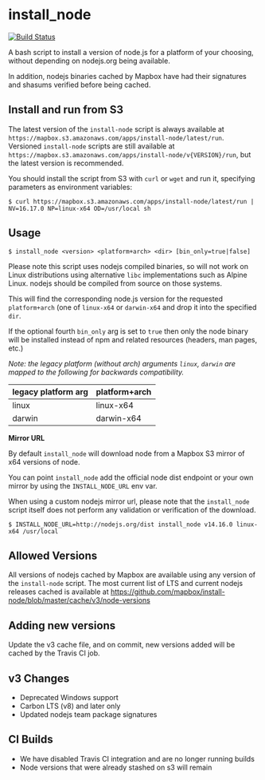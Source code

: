 # install_node

[![Build Status](https://travis-ci.com/mapbox/install-node.svg?branch=master)](https://travis-ci.com/mapbox/install-node)

A bash script to install a version of node.js for a platform of your choosing, without depending on nodejs.org being available.

In addition, nodejs binaries cached by Mapbox have had their signatures and shasums verified before being cached.

## Install and run from S3

The latest version of the `install-node` script is always available at `https://mapbox.s3.amazonaws.com/apps/install-node/latest/run`. Versioned `install-node` scripts are still available at `https://mapbox.s3.amazonaws.com/apps/install-node/v{VERSION}/run`, but the latest version is recommended.

You should install the script from S3 with `curl` or `wget` and run it, specifying parameters as environment variables:

```
$ curl https://mapbox.s3.amazonaws.com/apps/install-node/latest/run | NV=16.17.0 NP=linux-x64 OD=/usr/local sh
```

## Usage

```
$ install_node <version> <platform+arch> <dir> [bin_only=true|false]
```

Please note this script uses nodejs compiled binaries, so will not work on Linux distributions using alternative `libc` implementations such as Alpine Linux. nodejs should be compiled from source on those systems.

This will find the corresponding node.js version for the requested `platform+arch` (one of `linux-x64` or `darwin-x64` and drop it into the specified `dir`.

If the optional fourth `bin_only` arg is set to `true` then only the node binary will be installed instead of npm and related resources (headers, man pages, etc.)

*Note: the legacy platform (without arch) arguments `linux`, `darwin` are mapped to the following for backwards compatibility.*

legacy platform arg | platform+arch
--- | ---
linux | linux-x64
darwin | darwin-x64

**Mirror URL**

By default `install_node` will download node from a Mapbox S3 mirror of x64 versions of node.

You can point `install_node` add the official node dist endpoint or your own mirror by using the `INSTALL_NODE_URL` env var.

When using a custom nodejs mirror url, please note that the `install_node` script itself does not perform any validation or verification of the download.

```
$ INSTALL_NODE_URL=http://nodejs.org/dist install_node v14.16.0 linux-x64 /usr/local
```

## Allowed Versions

All versions of nodejs cached by Mapbox are available using any version of the `install-node` script. The most current list of LTS and current nodejs releases cached is available at https://github.com/mapbox/install-node/blob/master/cache/v3/node-versions

## Adding new versions

Update the v3 cache file, and on commit, new versions added will be cached by the Travis CI job.

## v3 Changes

- Deprecated Windows support
- Carbon LTS (v8) and later only
- Updated nodejs team package signatures

## CI Builds
- We have disabled Travis CI integration and are no longer running builds
- Node versions that were already stashed on s3 will remain
